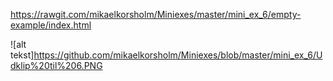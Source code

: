 https://rawgit.com/mikaelkorsholm/Miniexes/master/mini_ex_6/empty-example/index.html

![alt tekst]https://github.com/mikaelkorsholm/Miniexes/blob/master/mini_ex_6/Udklip%20til%206.PNG
